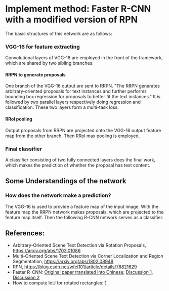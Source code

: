 # Implement method: Faster R-CNN with a modified version of RPN
The basic structures of this network are as follows:
### VGG-16 for feature extracting
Convolutional layers of VGG-16 are employed in the front of the framework, which are shared by two sibling branches:

#### RRPN to generate proposals
One branch of the VGG-16 output are sent to RRPN. "The RRPN generates arbitrary-oriented proposals for text instances and further performs bounding box regression for proposals to better fit the text instances." It is followed by two parallel layers respectively doing regression and classification. These two layers form a multi-task loss.

#### RRoI pooling
Output proposals from RRPN are projected onto the VGG-16 output feature map from the other branch. Then RRoI max pooling is employed.

### Final classifier
A classifier consisting of two fully connected layers does the final work, which makes the prediction of whether the proposal has text content.


## Some Understandings of the network
### How does the network make a prediction?
The VGG-16 is used to provide a feature map of the input image. With the feature map the RRPN network makes proposals, which are projected to the feature map itself. Then the following R-CNN network serves as a classifier.

## References:
* Arbitrary-Oriented Scene Text Detection via Rotation Proposals, https://arxiv.org/abs/1703.01086
* Multi-Oriented Scene Text Detection via Corner Localization and Region Segmentation, https://arxiv.org/abs/1802.08948
* RPN, https://blog.csdn.net/wfei101/article/details/78821629
* Faster R-CNN: [Original paper translated into Chinese](https://blog.csdn.net/lwplwf/article/details/74906205); [Discussion 1](https://blog.csdn.net/xbcReal/article/details/76180912), [Discussion 2](https://blog.csdn.net/bailufeiyan/article/details/50575150)
* How to compute IoU for rotated rectangles: [1](https://blog.csdn.net/wfh2015/article/details/78226786)
